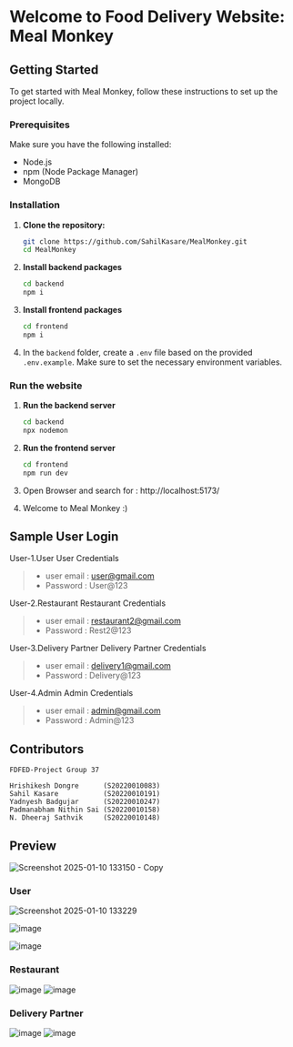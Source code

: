 # Welcome to Food Delivery Website: Meal Monkey

## Getting Started

To get started with Meal Monkey, follow these instructions to set up the project locally.

### Prerequisites

Make sure you have the following installed:

- Node.js
- npm (Node Package Manager)
- MongoDB

### Installation

1. **Clone the repository:**
   ```bash
   git clone https://github.com/SahilKasare/MealMonkey.git
   cd MealMonkey
   ```
2. **Install backend packages**
   ```bash
   cd backend
   npm i
   ```
3. **Install frontend packages**
   ```bash
   cd frontend
   npm i
   ```

4. In the `backend` folder, create a `.env` file based on the provided `.env.example`. Make sure to set the necessary environment variables.

### Run the website

1. **Run the backend server**
   ```bash
   cd backend
   npx nodemon
   ```

2. **Run the frontend server**
   ```bash
   cd frontend
   npm run dev
   ```
3. Open Browser and search for : http://localhost:5173/
4. Welcome to Meal Monkey :)

## Sample User Login

User-1.User
    User Credentials
> - user email : user@gmail.com
> - Password : User@123

User-2.Restaurant
    Restaurant Credentials
> - user email : restaurant2@gmail.com
> - Password : Rest2@123

User-3.Delivery Partner
    Delivery Partner Credentials
> - user email : delivery1@gmail.com
> - Password : Delivery@123

User-4.Admin
    Admin Credentials
> - user email : admin@gmail.com
> - Password : Admin@123

## Contributors
```
FDFED-Project Group 37

Hrishikesh Dongre      (S20220010083)
Sahil Kasare           (S20220010191)
Yadnyesh Badgujar      (S20220010247)
Padmanabham Nithin Sai (S20220010158)
N. Dheeraj Sathvik     (S20220010148)
```

## Preview 
![Screenshot 2025-01-10 133150 - Copy](https://github.com/user-attachments/assets/beb12f24-aed0-4b96-af00-92b31aea5432)

### User
![Screenshot 2025-01-10 133229](https://github.com/user-attachments/assets/440c874b-d0a7-4f0d-b54f-a1b4230e8eaf)

![image](https://github.com/user-attachments/assets/038c4afe-e946-4a25-be7c-0e26e4e8b6f4)

![image](https://github.com/user-attachments/assets/f3df9eed-0443-4309-b668-b1aa6218b347)


### Restaurant
![image](https://github.com/user-attachments/assets/584c0129-87b0-4603-bbe2-f52aebd02b91)
![image](https://github.com/user-attachments/assets/336807a9-eb62-4a69-9c7f-c3884380635b)

### Delivery Partner
![image](https://github.com/user-attachments/assets/fad1b5d0-a700-435e-8eb3-345bb48a7a91)
![image](https://github.com/user-attachments/assets/b00105cc-b7ae-4152-81fb-ffb08bf45c88)


